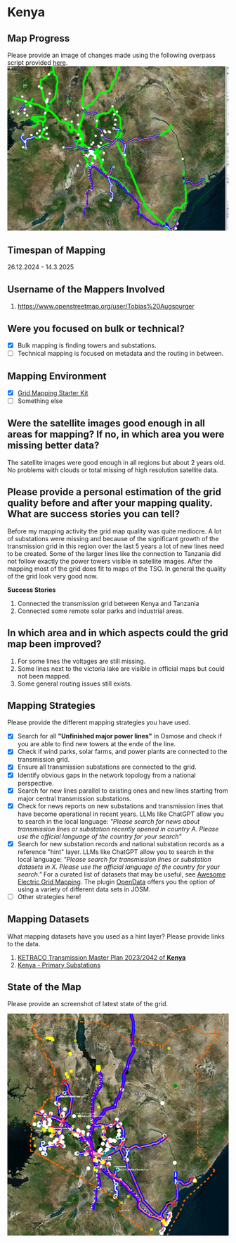 # Kenya 

## Map Progress
Please provide an image of changes made using the following overpass script provided [here](https://raw.githubusercontent.com/open-energy-transition/grid-mapping-starter-kit/refs/heads/main/scripts/mapping_progress.overpassql).
![alt text](<images/delta-kenya-2025-03-14-10-22-52.png>)

## Timespan of Mapping
26.12.2024 - 14.3.2025

## Username of the Mappers Involved 
1. https://www.openstreetmap.org/user/Tobias%20Augspurger

## Were you focused on bulk or technical? 
- [x] Bulk mapping is finding towers and substations.
- [ ] Technical mapping is focused on metadata and the routing in between. 

## Mapping Environment  

- [x] [Grid Mapping Starter Kit](https://github.com/open-energy-transition/grid-mapping-starter-kit)
- [ ] Something else 

## Were the satellite images good enough in all areas for mapping? If no, in which area you were missing better data?
The satellite images were good enough in all regions but about 2 years old. No problems with clouds or total missing of high resolution satellite data.

## Please provide a personal estimation of the grid quality before and after your mapping quality. What are success stories you can tell?
Before my mapping activity the grid map quality was quite mediocre. A lot of substations were missing and because of the significant growth of the transmission grid in this region over the last 5 years a lot of new lines need to be created. 
Some of the larger lines like the connection to Tanzania did not follow exactly the power towers visible in satellite images. After the mapping most of the grid does fit to maps of the TSO. In general the quality of the grid look very good now. 

**Success Stories** 
1. Connected the transmission grid between Kenya and Tanzania
2. Connected some remote solar parks and industrial areas. 

## In which area and in which aspects could the grid map been improved?
1. For some lines the voltages are still missing.
2. Some lines next to the victoria lake are visible in official maps but could not been mapped. 
3. Some general routing issues still exists. 

## Mapping Strategies
Please provide the different mapping strategies you have used. 

- [x] Search for all **"Unfinished major power lines"** in Osmose and check if you are able to find new towers at the ende of the line.
- [x] Check if wind parks, solar farms, and power plants are connected to the transmission grid.
- [x] Ensure all transmission substations are connected to the grid.
- [x] Identify obvious gaps in the network topology from a national perspective.
- [x] Search for new lines parallel to existing ones and new lines starting from major central transmission substations.
- [x] Check for news reports on new substations and transmission lines that have become operational in recent years. LLMs like ChatGPT allow you to search in the local language: _"Please search for news about transmission lines or substation recently opened in country A. Please use the official language of the country for your search"_
- [x] Search for new substation records and national substation records as a reference "hint" layer. LLMs like ChatGPT allow you to search in the local language: _"Please search for transmission lines or substation datasets in X. Please use the official language of the country for your search."_ For a curated list of datasets that may be useful, see [Awesome Electric Grid Mapping](https://github.com/open-energy-transition/Awesome-Electric-Grid-Mapping). The plugin [OpenData](https://wiki.openstreetmap.org/wiki/JOSM/Plugins/OpenData) offers you the option of using a variety of different data sets in JOSM.
- [ ] Other strategies here!

## Mapping Datasets
What mapping datasets have you used as a hint layer? Please provide links to the data.

1. [KETRACO Transmission Master Plan 2023/2042 of **Kenya**](https://drive.google.com/file/d/1p_j3pJT4sdOcxo1Msfo180yLEQYjj8hA/view)
2. [Kenya - Primary Substations](https://energydata.info/dataset/kenya-primary-substations)

## State of the Map
Please provide an screenshot of latest state of the grid.

![alt text](<images/kenya-2025-03-14-10-25-39.png>)

